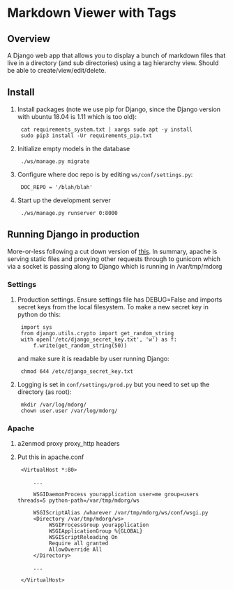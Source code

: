 # Markdown Viewer with Tags

## Overview

A Django web app that allows you to display a bunch of markdown files
that live in a directory (and sub directories) using a tag hierarchy
view.  Should be able to create/view/edit/delete.


## Install

1. Install packages (note we use pip for Django, since the Django
   version with ubuntu 18.04 is 1.11 which is too old):

        cat requirements_system.txt | xargs sudo apt -y install
        sudo pip3 install -Ur requirements_pip.txt

2. Initialize empty models in the database

        ./ws/manage.py migrate

3. Configure where doc repo is by editing `ws/conf/settings.py`:

        DOC_REPO = '/blah/blah'

4. Start up the development server

        ./ws/manage.py runserver 0:8000


## Running Django in production

More-or-less following a cut down version of
[this](https://djangodeployment.readthedocs.io/en/latest/index.html).
In summary, apache is serving static files and proxying other requests
through to gunicorn which via a socket is passing along to Django which
is running in /var/tmp/mdorg

### Settings

1. Production settings.  Ensure settings file has DEBUG=False and
   imports secret keys from the local filesystem.  To make a new secret
   key in python do this:

        import sys
        from django.utils.crypto import get_random_string
        with open('/etc/django_secret_key.txt', 'w') as f:
            f.write(get_random_string(50))

    and make sure it is readable by user running Django:

        chmod 644 /etc/django_secret_key.txt

2. Logging is set in `conf/settings/prod.py` but you need to set up the
   directory (as root):

        mkdir /var/log/mdorg/
        chown user.user /var/log/mdorg/

###  Apache

1. a2enmod proxy proxy_http headers

2. Put this in apache.conf

        <VirtualHost *:80>

            ...

            WSGIDaemonProcess yourapplication user=me group=users threads=5 python-path=/var/tmp/mdorg/ws

            WSGIScriptAlias /wharever /var/tmp/mdorg/ws/conf/wsgi.py
            <Directory /var/tmp/mdorg/ws>
                 WSGIProcessGroup yourapplication
                 WSGIApplicationGroup %{GLOBAL}
                 WSGIScriptReloading On
                 Require all granted
                 AllowOverride All
            </Directory>

            ...

        </VirtualHost>

